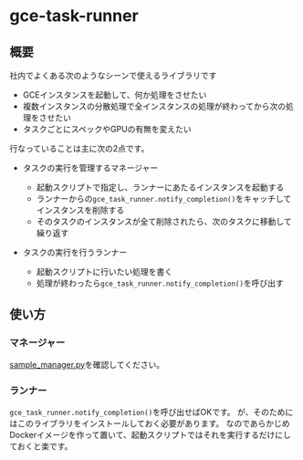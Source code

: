 # gce-task-runner

## 概要

社内でよくある次のようなシーンで使えるライブラリです

* GCEインスタンスを起動して、何か処理をさせたい
* 複数インスタンスの分散処理で全インスタンスの処理が終わってから次の処理をさせたい
* タスクごとにスペックやGPUの有無を変えたい

行なっていることは主に次の2点です。

* タスクの実行を管理するマネージャー
  * 起動スクリプトで指定し、ランナーにあたるインスタンスを起動する
  * ランナーからの`gce_task_runner.notify_completion()`をキャッチしてインスタンスを削除する
  * そのタスクのインスタンスが全て削除されたら、次のタスクに移動して繰り返す

* タスクの実行を行うランナー
  * 起動スクリプトに行いたい処理を書く
  * 処理が終わったら`gce_task_runner.notify_completion()`を呼び出す

## 使い方

### マネージャー

[sample_manager.py](./sample_manager.py)を確認してください。

### ランナー

`gce_task_runner.notify_completion()`を呼び出せばOKです。
が、そのためにはこのライブラリをインストールしておく必要があります。
なのであらかじめDockerイメージを作って置いて、起動スクリプトではそれを実行するだけにしておくと楽です。

